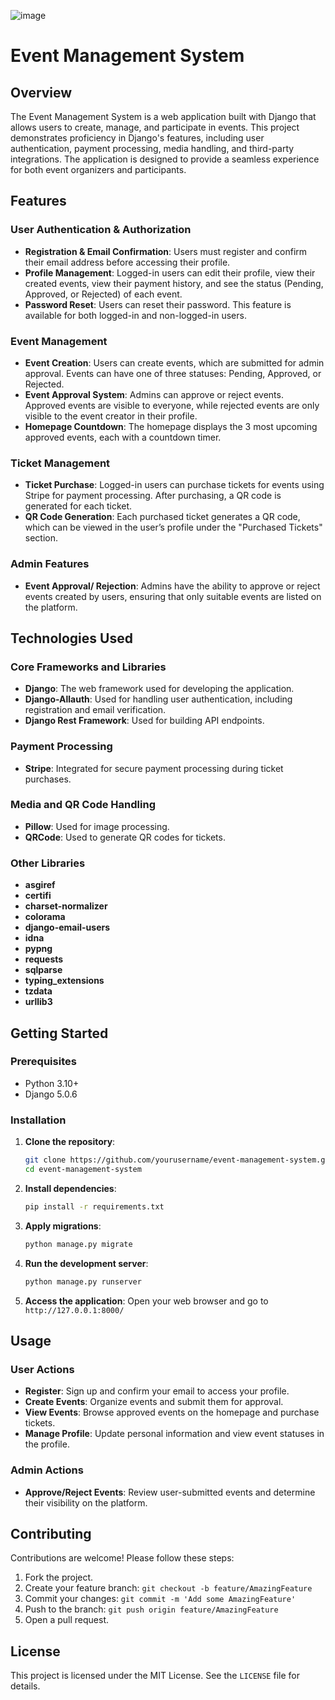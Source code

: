 ![image](https://github.com/user-attachments/assets/2e879319-8eae-4f02-a6e7-3eb1595517d2)






# Event Management System

## Overview

The Event Management System is a web application built with Django that allows users to create, manage, and participate in events. This project demonstrates proficiency in Django's features, including user authentication, payment processing, media handling, and third-party integrations. The application is designed to provide a seamless experience for both event organizers and participants.

## Features

### User Authentication & Authorization
- **Registration & Email Confirmation**: Users must register and confirm their email address before accessing their profile.
- **Profile Management**: Logged-in users can edit their profile, view their created events, view their payment history, and see the status (Pending, Approved, or Rejected) of each event.
- **Password Reset**: Users can reset their password. This feature is available for both logged-in and non-logged-in users.

### Event Management
- **Event Creation**: Users can create events, which are submitted for admin approval. Events can have one of three statuses: Pending, Approved, or Rejected.
- **Event Approval System**: Admins can approve or reject events. Approved events are visible to everyone, while rejected events are only visible to the event creator in their profile.
- **Homepage Countdown**: The homepage displays the 3 most upcoming approved events, each with a countdown timer.

### Ticket Management
- **Ticket Purchase**: Logged-in users can purchase tickets for events using Stripe for payment processing. After purchasing, a QR code is generated for each ticket.
- **QR Code Generation**: Each purchased ticket generates a QR code, which can be viewed in the user’s profile under the "Purchased Tickets" section.

### Admin Features
- **Event Approval/ Rejection**: Admins have the ability to approve or reject events created by users, ensuring that only suitable events are listed on the platform.
  
## Technologies Used

### Core Frameworks and Libraries
- **Django**: The web framework used for developing the application.
- **Django-Allauth**: Used for handling user authentication, including registration and email verification.
- **Django Rest Framework**: Used for building API endpoints.

### Payment Processing
- **Stripe**: Integrated for secure payment processing during ticket purchases.

### Media and QR Code Handling
- **Pillow**: Used for image processing.
- **QRCode**: Used to generate QR codes for tickets.

### Other Libraries
- **asgiref**
- **certifi**
- **charset-normalizer**
- **colorama**
- **django-email-users**
- **idna**
- **pypng**
- **requests**
- **sqlparse**
- **typing_extensions**
- **tzdata**
- **urllib3**

## Getting Started

### Prerequisites
- Python 3.10+
- Django 5.0.6

### Installation
1. **Clone the repository**:
    ```bash
    git clone https://github.com/yourusername/event-management-system.git
    cd event-management-system
    ```

2. **Install dependencies**:
    ```bash
    pip install -r requirements.txt
    ```

3. **Apply migrations**:
    ```bash
    python manage.py migrate
    ```

4. **Run the development server**:
    ```bash
    python manage.py runserver
    ```

5. **Access the application**:
    Open your web browser and go to `http://127.0.0.1:8000/`

## Usage

### User Actions
- **Register**: Sign up and confirm your email to access your profile.
- **Create Events**: Organize events and submit them for approval.
- **View Events**: Browse approved events on the homepage and purchase tickets.
- **Manage Profile**: Update personal information and view event statuses in the profile.

### Admin Actions
- **Approve/Reject Events**: Review user-submitted events and determine their visibility on the platform.

## Contributing

Contributions are welcome! Please follow these steps:
1. Fork the project.
2. Create your feature branch: `git checkout -b feature/AmazingFeature`
3. Commit your changes: `git commit -m 'Add some AmazingFeature'`
4. Push to the branch: `git push origin feature/AmazingFeature`
5. Open a pull request.

## License

This project is licensed under the MIT License. See the `LICENSE` file for details.
